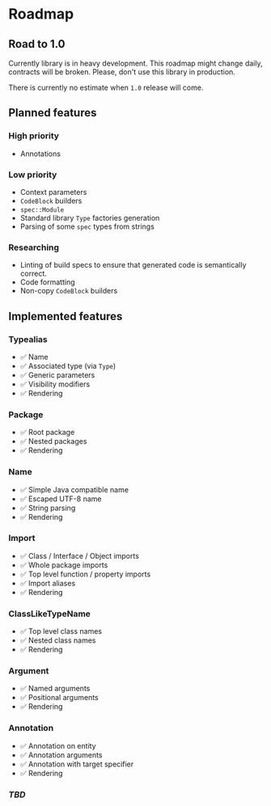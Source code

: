 # Roadmap

## Road to 1.0

Currently library is in heavy development.
This roadmap might change daily, contracts will be broken.
Please, don't use this library in production.

There is currently no estimate when `1.0` release will come.

## Planned features

### High priority

- Annotations

### Low priority

- Context parameters
- `CodeBlock` builders
- `spec::Module`
- Standard library `Type` factories generation
- Parsing of some `spec` types from strings

### Researching

- Linting of build specs to ensure that generated code is semantically correct.
- Code formatting
- Non-copy `CodeBlock` builders

## Implemented features

### Typealias

- ✅ Name
- ✅ Associated type (via `Type`)
- ✅ Generic parameters
- ✅ Visibility modifiers
- ✅ Rendering

### Package

- ✅ Root package
- ✅ Nested packages
- ✅ Rendering

### Name

- ✅ Simple Java compatible name
- ✅ Escaped UTF-8 name
- ✅ String parsing
- ✅ Rendering

### Import

- ✅ Class / Interface / Object imports
- ✅ Whole package imports
- ✅ Top level function / property imports
- ✅ Import aliases
- ✅ Rendering

### ClassLikeTypeName

- ✅ Top level class names
- ✅ Nested class names
- ✅ Rendering

### Argument

- ✅ Named arguments
- ✅ Positional arguments
- ✅ Rendering

### Annotation
- ✅ Annotation on entity
- ✅ Annotation arguments
- ✅ Annotation with target specifier
- ✅ Rendering

### _TBD_